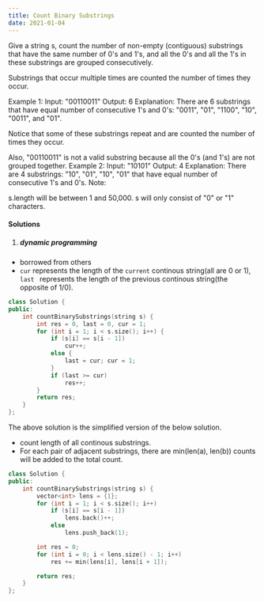```yaml
---
title: Count Binary Substrings
date: 2021-01-04
---
```

Give a string s, count the number of non-empty (contiguous) substrings that have the same number of 0's and 1's, and all the 0's and all the 1's in these substrings are grouped consecutively.

Substrings that occur multiple times are counted the number of times they occur.

Example 1:
Input: "00110011"
Output: 6
Explanation: There are 6 substrings that have equal number of consecutive 1's and 0's: "0011", "01", "1100", "10", "0011", and "01".

Notice that some of these substrings repeat and are counted the number of times they occur.

Also, "00110011" is not a valid substring because all the 0's (and 1's) are not grouped together.
Example 2:
Input: "10101"
Output: 4
Explanation: There are 4 substrings: "10", "01", "10", "01" that have equal number of consecutive 1's and 0's.
Note:

s.length will be between 1 and 50,000.
s will only consist of "0" or "1" characters.

#### Solutions

1. ##### dynamic programming

- borrowed from others
- `cur` represents the length of the `current` continous string(all are 0 or 1), `last ` represents the length of the previous continous string(the opposite of 1/0).

```cpp
class Solution {
public:
    int countBinarySubstrings(string s) {
        int res = 0, last = 0, cur = 1;
        for (int i = 1; i < s.size(); i++) {
            if (s[i] == s[i - 1])
                cur++;
            else {
                last = cur; cur = 1;
            }
            if (last >= cur)
                res++;
        }
        return res;
    }
};
```

The above solution is the simplified version of the below solution.
- count length of all continous substrings.
- For each pair of adjacent substrings, there are min(len(a), len(b)) counts will be added to the total count.

```cpp
class Solution {
public:
    int countBinarySubstrings(string s) {
        vector<int> lens = {1};
        for (int i = 1; i < s.size(); i++)
            if (s[i] == s[i - 1])
                lens.back()++;
            else
                lens.push_back(1);

        int res = 0;
        for (int i = 0; i < lens.size() - 1; i++)
            res += min(lens[i], lens[i + 1]);

        return res;
    }
};
```